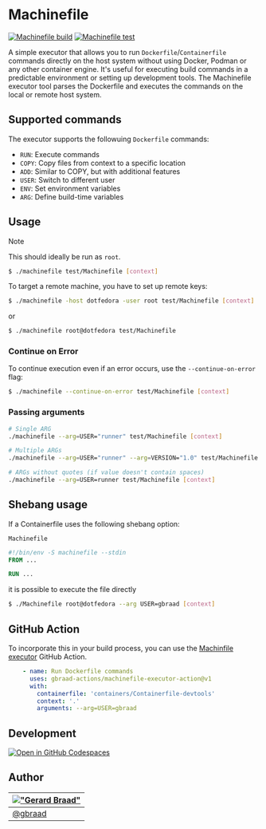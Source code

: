 Machinefile
===========

[![Machinefile build](https://github.com/gbraad-redhat/machinefile/actions/workflows/build-process.yml/badge.svg)](https://github.com/gbraad-redhat/machinefile/actions/workflows/build-process.yml) [![Machinefile test](https://github.com/gbraad-actions/machinefile-executor-action/actions/workflows/build-process.yml/badge.svg)](https://github.com/gbraad-actions/machinefile-executor-action/actions/workflows/build-process.yml)

A simple executor that allows you to run `Dockerfile`/`Containerfile` commands directly on the host system without using Docker, Podman or any other container engine. It's useful for executing build commands in a predictable environment or setting up development tools. The Machinefile executor tool parses the Dockerfile and executes the commands on the local or remote host system. 


## Supported commands

The executor supports the followuing `Dockerfile` commands:

  - `RUN`: Execute commands
  - `COPY`: Copy files from context to a specific location
  - `ADD`: Similar to COPY, but with additional features
  - `USER`: Switch to different user
  - `ENV`: Set environment variables
  - `ARG`: Define build-time variables


## Usage

> [!NOTE]
> This should ideally be run as `root`.

```bash
$ ./machinefile test/Machinefile [context]
```

To target a remote machine, you have to set up remote keys:

```bash
$ ./machinefile -host dotfedora -user root test/Machinefile [context]
```

or 
```bash
$ ./machinefile root@dotfedora test/Machinefile
```

### Continue on Error

To continue execution even if an error occurs, use the `--continue-on-error` flag:

```bash
$ ./machinefile --continue-on-error test/Machinefile [context]
```

### Passing arguments

```bash
# Single ARG
./machinefile --arg=USER="runner" test/Machinefile [context]

# Multiple ARGs
./machinefile --arg=USER="runner" --arg=VERSION="1.0" test/Machinefile [context]

# ARGs without quotes (if value doesn't contain spaces)
./machinefile --arg=USER=runner test/Machinefile [context]
```

## Shebang usage

If a Containerfile uses the following shebang option:

`Machinefile`
```dockerfile
#!/bin/env -S machinefile --stdin
FROM ...

RUN ...
```

it is possible to execute the file directly
```bash
$ ./Machinefile root@dotfedora --arg USER=gbraad [context]
```


## GitHub Action

To incorporate this in your build process, you can use the [Machinfile executor](https://github.com/gbraad-actions/machinefile-executor-action) GitHub Action.

```yaml
    - name: Run Dockerfile commands
      uses: gbraad-actions/machinefile-executor-action@v1
      with:
        containerfile: 'containers/Containerfile-devtools'
        context: '.'
        arguments: --arg=USER=gbraad
```

## Development

[![Open in GitHub Codespaces](https://github.com/codespaces/badge.svg)](https://codespaces.new/gbraad-redhat/machinefile)



## Author

| [!["Gerard Braad"](http://gravatar.com/avatar/e466994eea3c2a1672564e45aca844d0.png?s=60)](http://gbraad.nl "Gerard Braad <me@gbraad.nl>") |
|---|
| [@gbraad](https://gbraad.nl/social) |
